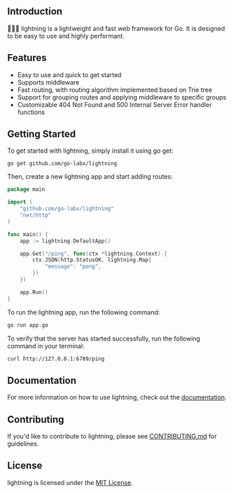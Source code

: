 ## Introduction

🚀🚀🚀 lightning is a lightweight and fast web framework for Go. It is designed to be easy to use and highly performant.

## Features

- Easy to use and quick to get started
- Supports middleware
- Fast routing, with routing algorithm implemented based on Trie tree
- Support for grouping routes and applying middleware to specific groups
- Customizable 404 Not Found and 500 Internal Server Error handler functions

## Getting Started

To get started with lightning, simply install it using go get:

```
go get github.com/go-labx/lightning
```

Then, create a new lightning app and start adding routes:

```go
package main

import (
	"github.com/go-labx/lightning"
	"net/http"
)

func main() {
	app := lightning.DefaultApp()

	app.Get("/ping", func(ctx *lightning.Context) {
		ctx.JSON(http.StatusOK, lightning.Map{
			"message": "pong",
		})
	})

	app.Run()
}
```

To run the lightning app, run the following command:

```bash
go run app.go
```

To verify that the server has started successfully, run the following command in your terminal:

```bash
curl http://127.0.0.1:6789/ping
```


## Documentation

For more information on how to use lightning, check out the [documentation](https://go-labx.github.io/docs/intro).

## Contributing

If you'd like to contribute to lightning, please
see [CONTRIBUTING.md](https://github.com/go-labx/lightning/blob/master/CONTRIBUTING.md) for guidelines.

## License

lightning is licensed under the [MIT License](https://github.com/go-labx/lightning/blob/master/LICENSE).


